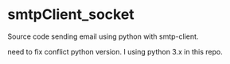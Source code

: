 # smtpClient_socket
Source code sending email using python with smtp-client.

need to fix conflict python version. I using python 3.x in this repo.
